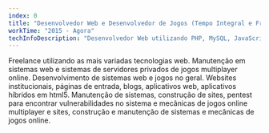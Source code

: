 ```yaml
---
index: 0
title: "Desenvolvedor Web e Desenvolvedor de Jogos (Tempo Integral e Freelance)"
workTime: "2015 - Agora"
techInfoDescription: "Desenvolvedor Web utilizando PHP, MySQL, JavaScript, jQuery, bootstrap, wordpress, VueJS, ReactJS, NuxtJS, NestJS, SocketIO, jQuery etc um pouco de Python e C#. Desenvolvedor de Jogos Utilizando PhaserJS, PixiJS, Three.js e outras ferramentas."
---
```


Freelance utilizando as mais variadas tecnologias web. Manutenção em sistemas web e sistemas de servidores privados de jogos multiplayer online. Desenvolvimento de sistemas web e jogos no geral. 
Websites institucionais, páginas de entrada, blogs, aplicativos web, aplicativos híbridos em html5. Manutenção de sistemas, construção de sites, pentest para encontrar vulnerabilidades no sistema e mecânicas de jogos online multiplayer e sites, construção e manutenção de sistemas e mecânicas de jogos online.
